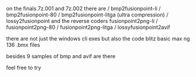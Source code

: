 on the finals.7z.001 and 7z.002 there are / bmp2fusionpoint-li / bmp2fusionpoint-80 / bmp2fusionpoint-litga (ultra compression) / lossy2fusionpoint
and the reverse coders fusionpoint2png-li / fusionpoint2png-80 / fusionpoint2png-litga / lossyfusionpoint2avif

there are not just the windows cli exes but also the code blitz basic max ng 136 .bmx files

besides 9 samples of bmp and avif are there

feel free to try
